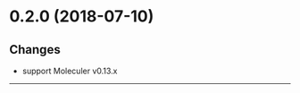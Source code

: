 <a name="0.2.0"></a>
# 0.2.0 (2018-07-10)

## Changes
- support Moleculer v0.13.x

--------------------------------------------------
